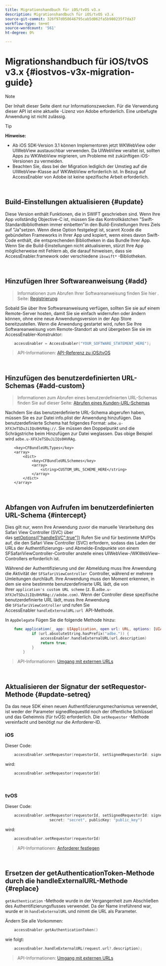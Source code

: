 ```yaml
---
title: Migrationshandbuch für iOS/tvOS v3.x
description: Migrationshandbuch für iOS/tvOS v3.x
source-git-commit: 326f97d058646795cab5d062fa5b980235f7da37
workflow-type: tm+mt
source-wordcount: '561'
ht-degree: 0%

---
```



# Migrationshandbuch für iOS/tvOS v3.x {#iostvos-v3x-migration-guide}

>[!NOTE]
>
>Der Inhalt dieser Seite dient nur Informationszwecken. Für die Verwendung dieser API ist eine aktuelle -Lizenz von Adobe erforderlich. Eine unbefugte Anwendung ist nicht zulässig.

>[!TIP]
> 
> **Hinweise:**
>
> - Ab iOS SDK-Version 3.1 können Implementoren jetzt WKWebView oder UIWebView austauschbar verwenden. Da UIWebView veraltet ist, sollten Apps zu WKWebView migrieren, um Probleme mit zukünftigen iOS-Versionen zu vermeiden.
> - Beachten Sie, dass bei der Migration lediglich der Umstieg auf die UIWebView-Klasse auf WKWebView erforderlich ist. In Bezug auf AccessEnabler von Adobe ist keine spezifische Arbeit erforderlich.


</br>

## Build-Einstellungen aktualisieren {#update}

Diese Version enthält Funktionen, die in SWIFT geschrieben sind. Wenn Ihre App vollständig Objective-C ist, müssen Sie das Kontrollkästchen &quot;Swift-Standardbibliotheken immer einbetten&quot;in den Build-Einstellungen Ihres Ziels auf &quot;Ja&quot;setzen. Wenn diese Option festgelegt ist, scannt Xcode die gebündelten Frameworks in Ihrer App und kopiert, wenn eines davon Swift-Code enthält, die entsprechenden Bibliotheken in das Bundle Ihrer App. Wenn Sie die Build-Einstellungen nicht aktualisieren, stürzt Ihre App möglicherweise mit Fehlern ab, die darauf hinweisen, dass sie AccessEnabler.framework oder verschiedene `ibswift*` -Bibliotheken.

</br>

## Hinzufügen Ihrer Softwareanweisung {#add}

> Informationen zum Abrufen Ihrer Softwareanweisung finden Sie hier .
> Seite:
> [Registrierung](/help/authentication/iostvos-application-registration.md)

Sobald Sie über Ihre Softwareanweisung verfügen, sollten Sie sie auf einem Remote-Server hosten, damit Sie sie einfach widerrufen oder ändern können, ohne eine neue Anwendungsversion in der App Store bereitzustellen. Wenn die Anwendung gestartet wird, rufen Sie Ihre Softwareanweisung vom Remote-Standort ab und übergeben Sie sie im AccessEnabler-Konstruktor:

```swift
    accessEnabler = AccessEnabler("YOUR_SOFTWARE_STATEMENT_HERE");
```

> API-Informationen: [API-Referenz zu iOS/tvOS](/help/authentication/iostvos-sdk-api-reference.md)

</br>

## Hinzufügen des benutzerdefinierten URL-Schemas {#add-custom}

> Informationen zum Abrufen eines benutzerdefinierten URL-Schemas finden Sie auf dieser Seite: [Abrufen eines Kunden-URL-Schemas](/help/authentication/iostvos-application-registration.md)

Nachdem Sie das benutzerdefinierte URL-Schema abgerufen haben, müssen Sie es zur Datei info.plist der Anwendung hinzufügen. Das benutzerdefinierte Schema hat folgendes Format: `adbe.u-XFXJeTSDuJiIQs0HVRAg://`. Sie müssen den Doppelpunkt und die Schrägstriche beim Hinzufügen zur Datei weglassen. Das obige Beispiel wird `adbe.u-XFXJeTSDuJiIQs0HVRAg`.

```plist
    <key>CFBundleURLTypes</key>
    <array>
        <dict>
            <key>CFBundleURLSchemes</key>
            <array>
                <string>CUSTOM_URL_SCHEME_HERE</string>
            </array>
        </dict>
    </array>
```

</br>

## Abfangen von Aufrufen im benutzerdefinierten URL-Schema {#intercept}

Dies gilt nur, wenn Ihre Anwendung zuvor die manuelle Verarbeitung des Safari View Controller (SVC) über das [setOptions(\[&quot;handleSVC&quot;:true&quot;\])](/help/authentication/iostvos-sdk-api-reference.md) Rufen Sie und für bestimmte MVPDs auf, die den Safari View Controller (SVC) erfordern, sodass das Laden der URLs der Authentifizierungs- und Abmelde-Endpunkte von einem SFSafariViewController-Controller anstelle eines UIWebView-/WKWebView-Controllers erforderlich ist.

Während der Authentifizierung und der Abmeldung muss Ihre Anwendung die Aktivität der `SFSafariViewController `Controller, während er mehrere Umleitungen durchläuft. Ihre Anwendung muss den Moment erkennen, in dem sie eine bestimmte benutzerdefinierte URL lädt, die von Ihrer `application's custom URL scheme` (z. B.`adbe.u-XFXJeTSDuJiIQs0HVRAg://adobe.com)`. Wenn der Controller diese spezifische benutzerdefinierte URL lädt, muss Ihre Anwendung die `SFSafariViewController` und rufen Sie AccessEnabler `handleExternalURL:url `API-Methode.

In `AppDelegate` Fügen Sie die folgende Methode hinzu:

```swift
    func application(_ app: UIApplication, open url: URL, options: [UIApplicationOpenURLOptionsKey: Any]) -> Bool {
            if (url.absoluteString.hasPrefix("adbe.")) {
                accessEnabler.handleExternalURL(url.description)
                return true;
            } 
        }
```

> API-Informationen: [Umgang mit externen URLs](/help/authentication/iostvos-sdk-api-reference.md)

</br>

## Aktualisieren der Signatur der setRequestor-Methode {#update-setreq}

Da das neue SDK einen neuen Authentifizierungsmechanismus verwendet, ist weder der Parameter signedRequestId noch der öffentliche Schlüssel und das Geheimnis (für tvOS) erforderlich. Die `setRequestor` -Methode vereinfacht und benötigt nur die Anforderer-ID.

### iOS

Dieser Code:

```swift
    accessEnabler.setRequestor(requestorId, setSignedRequestorId: signedRequestorId)
```

wird:

```swift
    accessEnabler.setRequestor(requestorId)
```

</br>

### tvOS

Dieser Code:

```swift
    accessEnabler.setRequestor(requestorId, setSignedRequestorId: signedRequestorId,
                    secret: "secret", publicKey: "public_key")
```

wird:

```swift
    accessEnabler.setRequestor(requestorId)
```

> API-Informationen: [Anforderer festlegen](/help/authentication/iostvos-sdk-api-reference.md)

</br>

## Ersetzen der getAuthenticationToken-Methode durch die handleExternalURL-Methode {#replace}

`getAuthentication` -Methode wurde in der Vergangenheit zum Abschließen des Authentifizierungsflusses verwendet. Da der Name irreführend war, wurde er in `handleExternalURL` und nimmt die URL als Parameter.

Ändern Sie alle Vorkommen:

```swift
    accessEnabler.getAuthenticationToken()
```

wie folgt:

```swift
    accessEnabler.handleExternalURL(request.url?.description);
```

> API-Informationen: [Umgang mit externen URLs](/help/authentication/iostvos-sdk-api-reference.md)
